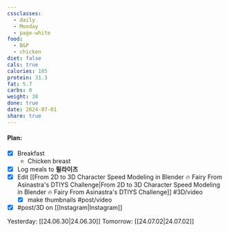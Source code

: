 ```yaml
---
cssclasses:
  - daily
  - Monday
  - page-white
food:
  - B&P
  - chicken
diet: false
cals: true
calories: 185
protein: 31.3
fat: 5.7
carbs: 0
weight: 38
done: true
date: 2024-07-01
share: true
---
```

#### Plan:
- [x] Breakfast
	- Chicken breast
- [x] Log meals to **필라이즈**
- [x] Edit [[From 2D to 3D Character Speed Modeling in Blender 🔥 Fairy From Asinastra's DTIYS Challenge|From 2D to 3D Character Speed Modeling in Blender 🔥 Fairy From Asinastra's DTIYS Challenge]] #3D/video
	- [x] make thumbnails #post/video
- [x] #post/3D on [[Instagram|Instagram]]

Yesterday: [[24.06.30|24.06.30]]
Tomorrow: [[24.07.02|24.07.02]]